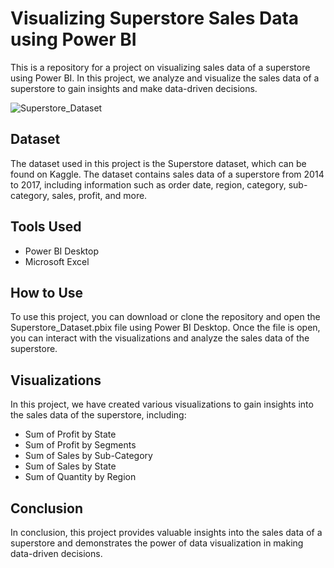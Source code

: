 # **Visualizing Superstore Sales Data using Power BI**

This is a repository for a project on visualizing sales data of a superstore using Power BI. In this project, we analyze and visualize the sales data of a superstore to gain insights and make data-driven decisions.

![Superstore_Dataset](https://user-images.githubusercontent.com/126709893/236577852-3c9720b4-ada1-4a11-9516-24fe56bcb146.jpg)



## Dataset

The dataset used in this project is the Superstore dataset, which can be found on Kaggle. The dataset contains sales data of a superstore from 2014 to 2017, including information such as order date, region, category, sub-category, sales, profit, and more.

## Tools Used

- Power BI Desktop
- Microsoft Excel

## How to Use

To use this project, you can download or clone the repository and open the Superstore_Dataset.pbix file using Power BI Desktop. Once the file is open, you can interact with the visualizations and analyze the sales data of the superstore.

## Visualizations

In this project, we have created various visualizations to gain insights into the sales data of the superstore, including:

- Sum of Profit by State
- Sum of Profit by Segments
- Sum of Sales by Sub-Category
- Sum of Sales by State
- Sum of Quantity by Region

## Conclusion

In conclusion, this project provides valuable insights into the sales data of a superstore and demonstrates the power of data visualization in making data-driven decisions.
